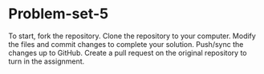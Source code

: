 # Problem-set-5

To start, fork the repository.
Clone the repository to your computer.
Modify the files and commit changes to complete your solution.
Push/sync the changes up to GitHub.
Create a pull request on the original repository to turn in the assignment.
